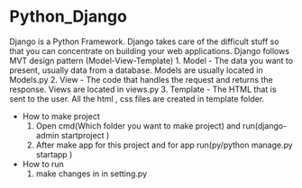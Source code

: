 # Python_Django

Django is a Python Framework.
Django takes care of the difficult stuff so that you can concentrate on building your web applications.
Django follows MVT design pattern (Model-View-Template)
    1. Model - The data you want to present, usually data from a database. Models are usually located in Models.py
    2. View - The code that handles the request and returns the response. Views are located in views.py
    3. Template - The HTML that is sent to the user. All the html , css files are created in template folder.

* How to make project
    1. Open cmd(Which folder you want to make project) and run(django-admin startproject <projectname>)
    2. After make app for this project and for app run(py/python manage.py startapp <appname>)
* How to run    
    1. make changes in in setting.py
